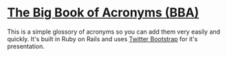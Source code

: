 [The Big Book of Acronyms (BBA)](http://bigbookofacronyms.herokuapp.com/)
==============================

This is a simple glossory of acronyms so you can add them very easily and quickly. It's built in Ruby on Rails and uses [Twitter Bootstrap](http://twitter.github.com/bootstrap) for it's presentation.
